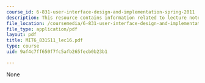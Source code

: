 ```yaml
---
course_id: 6-831-user-interface-design-and-implementation-spring-2011
description: This resource contains information related to lecture notes.
file_location: /coursemedia/6-831-user-interface-design-and-implementation-spring-2011/9af4c7ff650f7fc5afb265fecb0b23b1_MIT6_831S11_lec16.pdf
file_type: application/pdf
layout: pdf
title: MIT6_831S11_lec16.pdf
type: course
uid: 9af4c7ff650f7fc5afb265fecb0b23b1

---
```

None